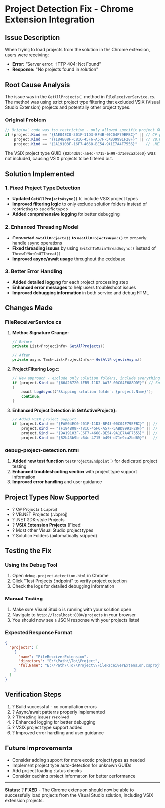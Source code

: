 # Project Detection Fix - Chrome Extension Integration

## Issue Description
When trying to load projects from the solution in the Chrome extension, users were receiving:
- **Error:** "Server error: HTTP 404: Not Found"
- **Response:** "No projects found in solution"

## Root Cause Analysis
The issue was in the `GetAllProjects()` method in `FileReceiverService.cs`. The method was using strict project type filtering that excluded VSIX (Visual Studio Extension) projects and potentially other project types.

### Original Problem
```csharp
// Original code was too restrictive - only allowed specific project GUIDs
if (project.Kind == "{FAE04EC0-301F-11D3-BF4B-00C04F79EFBC}" || // C# project
    project.Kind == "{F184B08F-C81C-45F6-A57F-5ABD9991F28F}" || // VB.NET project
    project.Kind == "{9A19103F-16F7-4668-BE54-9A1E7A4F7556}")   // .NET SDK-style project
```

The VSIX project type GUID `{82b43b9b-a64c-4715-b499-d71e9ca2bd60}` was not included, causing VSIX projects to be filtered out.

## Solution Implemented

### 1. Fixed Project Type Detection
- **Updated `GetAllProjectsAsync()`** to include VSIX project types
- **Improved filtering logic** to only exclude solution folders instead of restricting to specific types
- **Added comprehensive logging** for better debugging

### 2. Enhanced Threading Model
- **Converted `GetAllProjects()` to `GetAllProjectsAsync()`** to properly handle async operations
- **Fixed threading issues** by using `SwitchToMainThreadAsync()` instead of `ThrowIfNotOnUIThread()`
- **Improved async/await usage** throughout the codebase

### 3. Better Error Handling
- **Added detailed logging** for each project processing step
- **Enhanced error messages** to help users troubleshoot issues
- **Improved debugging information** in both service and debug HTML

## Changes Made

### FileReceiverService.cs
1. **Method Signature Change:**
   ```csharp
   // Before
   private List<ProjectInfo> GetAllProjects()
   
   // After  
   private async Task<List<ProjectInfo>> GetAllProjectsAsync()
   ```

2. **Project Filtering Logic:**
   ```csharp
   // New approach - exclude only solution folders, include everything else
   if (project.Kind == "{66A26720-8FB5-11D2-AA7E-00C04F688DDE}") // Solution Folder GUID
   {
       await LogAsync($"Skipping solution folder: {project.Name}");
       continue;
   }
   ```

3. **Enhanced Project Detection in GetActiveProject():**
   ```csharp
   // Added VSIX project support
   if (project.Kind == "{FAE04EC0-301F-11D3-BF4B-00C04F79EFBC}" || // C# project
       project.Kind == "{F184B08F-C81C-45F6-A57F-5ABD9991F28F}" || // VB.NET project
       project.Kind == "{9A19103F-16F7-4668-BE54-9A1E7A4F7556}" || // .NET SDK-style project
       project.Kind == "{82b43b9b-a64c-4715-b499-d71e9ca2bd60}")   // VSIX project
   ```

### debug-project-detection.html
1. **Added new test function** `testProjectsEndpoint()` for dedicated project testing
2. **Enhanced troubleshooting section** with project type support information
3. **Improved error handling** and user guidance

## Project Types Now Supported
- ? C# Projects (.csproj)
- ? VB.NET Projects (.vbproj) 
- ? .NET SDK-style Projects
- ? **VSIX Extension Projects** (Fixed!)
- ? Most other Visual Studio project types
- ? Solution Folders (automatically skipped)

## Testing the Fix

### Using the Debug Tool
1. Open `debug-project-detection.html` in Chrome
2. Click "Test Projects Endpoint" to verify project detection
3. Check the logs for detailed debugging information

### Manual Testing
1. Make sure Visual Studio is running with your solution open
2. Navigate to `http://localhost:8080/projects` in your browser
3. You should now see a JSON response with your projects listed

### Expected Response Format
```json
{
  "projects": [
    {
      "name": "FileReceiverExtension",
      "directory": "E:\\Path\\To\\Project",
      "fullName": "E:\\Path\\To\\Project\\FileReceiverExtension.csproj"
    }
  ]
}
```

## Verification Steps
1. ? Build successful - no compilation errors
2. ? Async/await patterns properly implemented
3. ? Threading issues resolved
4. ? Enhanced logging for better debugging
5. ? VSIX project type support added
6. ? Improved error handling and user guidance

## Future Improvements
- Consider adding support for more exotic project types as needed
- Implement project type auto-detection for unknown GUIDs
- Add project loading status checks
- Consider caching project information for better performance

---

**Status:** ? **FIXED** - The Chrome extension should now be able to successfully load projects from the Visual Studio solution, including VSIX extension projects.